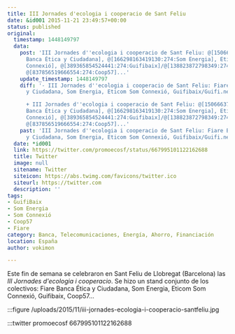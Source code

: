```yaml
---
title: III Jornades d'ecologia i cooperacio de Sant Feliu
date: &id001 2015-11-21 23:49:57+00:00
status: published
original:
  timestamp: 1448149797
  data:
    post: 'III Jornades d''ecologia i cooperacio de Sant Feliu: @[1506663746223032:274:Fiare
      Banca Ética y Ciudadana], @[166298163419130:274:Som Energia], Eticom @[164701843694466:274:Som
      Connexió], @[389365854524441:274:Guifibaix]/@[138823872798349:274:Guifi.net],
      @[837856519666554:274:Coop57]...'
    update_timestamp: 1448149797
    diff: '- III Jornades d''ecologia i cooperacio de Sant Feliu: Fiare Banca Ética
      y Ciudadana, Som Energia, Eticom Som Connexió, Guifibaix/Guifi.net, Coop57...

      + III Jornades d''ecologia i cooperacio de Sant Feliu: @[1506663746223032:274:Fiare
      Banca Ética y Ciudadana], @[166298163419130:274:Som Energia], Eticom @[164701843694466:274:Som
      Connexió], @[389365854524441:274:Guifibaix]/@[138823872798349:274:Guifi.net],
      @[837856519666554:274:Coop57]...'
    past: 'III Jornades d''ecologia i cooperacio de Sant Feliu: Fiare Banca Ética
      y Ciudadana, Som Energia, Eticom Som Connexió, Guifibaix/Guifi.net, Coop57...'
  date: *id001
  link: https://twitter.com/promoecosf/status/667995101122162688
  title: Twitter
  image: null
  sitename: Twitter
  siteicon: https://abs.twimg.com/favicons/twitter.ico
  siteurl: https://twitter.com
  description: ''
tags:
- GuifiBaix
- Som Energia
- Som Connexió
- Coop57
- Fiare
category: Banca, Telecomunicaciones, Energía, Ahorro, Financiación
location: España
author: vokimon

---
```

Este fin de semana se celebraron en Sant Feliu de Llobregat (Barcelona) las _III Jornades d'ecologia i cooperacio_.
Se hizo un stand conjunto de los colectivos:
Fiare Banca Ética y Ciudadana, Som Energia, Eticom Som Connexió, Guifibaix, Coop57...

:::figure /uploads/2015/11/iii-jornades-ecologia-i-cooperacio-santfeliu.jpg

:::twitter promoecosf 667995101122162688


